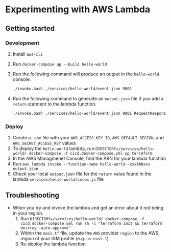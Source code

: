 # Experimenting with AWS Lambda

## Getting started

### Development

1. Install `aws-cli`
1. Run `docker-compose up --build hello-world`
1. Run the following command will produce an output in the `hello-world` console.

    ```bash
    ./invoke.bash ./services/hello-world/event.json 9001
    ```

1. Run the following command to generate an `output.json` file if you add a `return` statment to the lambda function.

    ```bash
    ./invoke.bash ./services/hello-world/event.json 9001 RequestResponse
    ```

### Deploy

1. Create a `.env` file with your `AWS_ACCESS_KEY_ID`, `AWS_DEFAULT_REGION`, and `AWS_SECRET_ACCESS_KEY` values
1. To deploy the `hello-world` lambda, run `DIRECTORY=/services/hello-world/ docker-compose -f cicd.docker-compose.yml up terraform`
1. In the AWS Managmenet Console, find the ARN for your lambda function
1. Run `aws lambda invoke --function-name hello-world--xxxARNxxx output.json`
1. Check your local `output.json` file for the `return` value found in the lambda `services/hello-world/index.js` file

## Troubleshooting

* When you try and invoke the lambda and get an error about it not being in your region.
    1. Run `DIRECTORY=/services/hello-world/ docker-compose -f cicd.docker-compose.yml run sh -c "terraform init && terraform destroy -auto-approve"`
    1. Within the `main.tf` file, update the `AWS` provider `region` to the AWS region of your IAM profile (e.g. `us-east-1`)
    1. Re-deploy the lambda function

